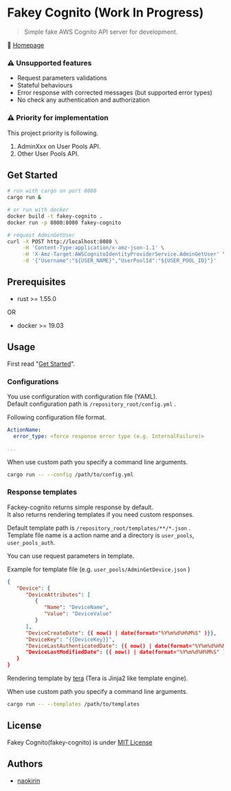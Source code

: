 # Fakey Cognito (Work In Progress)

> Simple fake AWS Cognito API server for development.

:house_with_garden: [Homepage](https://github.com/naokirin/fakey-cognito)

### :warning: Unsupported features

* Request parameters validations
* Stateful behaviours
* Error response with corrected messages (but supported error types)
* No check any authentication and authorization

### :warning: Priority for implementation

This project priority is following.

1. AdminXxx on User Pools API.
2. Other User Pools API.

## Get Started

```sh
# run with cargo on port 8080
cargo run &

# or run with docker
docker build -t fakey-cognito .
docker run -p 8080:8080 fakey-cognito

# request AdminGetUser
curl -X POST http://localhost:8080 \
     -H 'Content-Type:application/x-amz-json-1.1' \
     -H 'X-Amz-Target:AWSCognitoIdentityProviderService.AdminGetUser' \
     -d '{"Username":"${USER_NAME}","UserPoolId":"${USER_POOL_ID}"}'
```

## Prerequisites

* rust >= 1.55.0

OR

* docker >= 19.03

## Usage

First read "[Get Started](#get-started)".

### Configurations

You use configuration with configuration file (YAML).  
Default configuration path is `/repository_root/config.yml` .

Following configuration file format.

```yaml
ActionName:
  error_type: <force response error type (e.g. InternalFailure)>

...
```

When use custom path you specify a command line arguments.

```sh
cargo run -- --config /path/to/config.yml
```

### Response templates

Fackey-cognito returns simple response by default.  
It also returns rendering templates if you need custom responses.

Default template path is `/repository_root/templates/**/*.json` .  
Template file name is a action name and a directory is `user_pools`, `user_pools_auth`.  

You can use request parameters in template.

Example for template file (e.g. `user_pools/AdminGetDevice.json` )
```json
{
   "Device": { 
      "DeviceAttributes": [ 
         { 
            "Name": "DeviceName",
            "Value": "DeviceValue"
         }
      ],
      "DeviceCreateDate": {{ now() | date(format="%Y%m%d%H%M%S" )}},
      "DeviceKey": "{{DeviceKey}}",
      "DeviceLastAuthenticatedDate": {{ now() | date(format="%Y%m%d%H%M%S" )}},
      "DeviceLastModifiedDate": {{ now() | date(format="%Y%m%d%H%M%S" )}}
   }
}
```

Rendering template by [tera](https://github.com/Keats/tera) (Tera is Jinja2 like template engine).

When use custom path you specify a command line arguments.

```sh
cargo run -- --templates /path/to/templates
```

## License

Fakey Cognito(fakey-cognito) is under [MIT License](https://github.com/naokirin/fakey-cognito/blob/master/LICENSE)

## Authors

* [naokirin](https://github.com/naokirin)